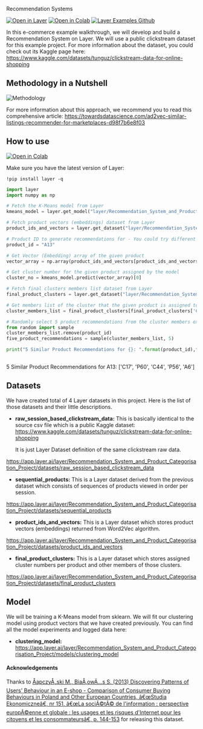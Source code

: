 Recommendation Systems

[![Open in Layer](https://development.layer.co/assets/badge.svg)](https://app.layer.ai/layer/Recommendation_System_and_Product_Categorisation_Project/) [![Open in Colab](https://colab.research.google.com/assets/colab-badge.svg)](https://colab.research.google.com/github/layerai/examples/blob/main/recommendation-system/Recommendation_System.ipynb) [![Layer Examples Github](https://badgen.net/badge/icon/github?icon=github&label)](https://github.com/layerai/examples/tree/main/recommendation-system)

In this e-commerce example walkthrough, we will develop and build a Recommendation System on  Layer. We will use a public clickstream dataset for this example project. For more information about the dataset, you could check out its Kaggle page here: https://www.kaggle.com/datasets/tunguz/clickstream-data-for-online-shopping

## Methodology in a Nutshell

![Methodology](https://github.com/layerai/examples/raw/main/recommendation-system/methodology_plot.png)


For more information about this approach, we recommend you to read this comprehensive article: 
https://towardsdatascience.com/ad2vec-similar-listings-recommender-for-marketplaces-d98f7b6e8f03


## How to use

[![Open in Colab](https://colab.research.google.com/assets/colab-badge.svg)](https://colab.research.google.com/github/layerai/examples/blob/main/recommendation-system/How_to_use.ipynb) 

Make sure you have the latest version of Layer:
```
!pip install layer -q
```

```python
import layer
import numpy as np

# Fetch the K-Means model from Layer
kmeans_model = layer.get_model("layer/Recommendation_System_and_Product_Categorisation_Project/models/clustering_model").get_train()

# Fetch product vectors (embeddings) dataset from Layer
product_ids_and_vectors = layer.get_dataset("layer/Recommendation_System_and_Product_Categorisation_Project/datasets/product_ids_and_vectors").to_pandas()

# Product ID to generate recommendations for - You could try different product IDs in the data such as A16, C17, P12 etc.
product_id = "A13"

# Get Vector (Embedding) array of the given product
vector_array = np.array(product_ids_and_vectors[product_ids_and_vectors["Product_ID"]==product_id]["Vectors"].tolist())

# Get cluster number for the given product assigned by the model
cluster_no = kmeans_model.predict(vector_array)[0]

# Fetch final clusters members list dataset from Layer
final_product_clusters = layer.get_dataset("layer/Recommendation_System_and_Product_Categorisation_Project/datasets/final_product_clusters").to_pandas()

# Get members list of the cluster that the given product is assigned to 
cluster_members_list = final_product_clusters[final_product_clusters['Cluster_No']==cluster_no]['Cluster_Member_List'].iloc[0].tolist()

# Randomly select 5 product recommendations from the cluster members excluding the given product
from random import sample
cluster_members_list.remove(product_id)
five_product_recommendations = sample(cluster_members_list, 5)

print("5 Similar Product Recommendations for {}: ".format(product_id),five_product_recommendations)
  
```
5 Similar Product Recommendations for A13:  ['C17', 'P60', 'C44', 'P56', 'A6']

## Datasets

We have created total of 4 Layer datasets in this project. Here is the list of those datasets and their little descriptions.

*  **raw_session_based_clickstream_data:** This is basically identical to the source csv file which is a public Kaggle dataset: https://www.kaggle.com/datasets/tunguz/clickstream-data-for-online-shopping

    It is just Layer Dataset definition of the same clickstream raw data.

https://app.layer.ai/layer/Recommendation_System_and_Product_Categorisation_Project/datasets/raw_session_based_clickstream_data

* **sequential_products:** This is a Layer dataset derived from the previous dataset which consists of sequences of products viewed in order per session. 

https://app.layer.ai/layer/Recommendation_System_and_Product_Categorisation_Project/datasets/sequential_products

* **product_ids_and_vectors:** This is a Layer dataset which stores product vectors (embeddings) returned from Word2Vec algorithm.

https://app.layer.ai/layer/Recommendation_System_and_Product_Categorisation_Project/datasets/product_ids_and_vectors

* **final_product_clusters:** This is a Layer dataset which stores assigned cluster numbers per product and other members of those clusters.
 
https://app.layer.ai/layer/Recommendation_System_and_Product_Categorisation_Project/datasets/final_product_clusters


## Model

We will be training a K-Means model from sklearn. We will fit our clustering model using product vectors that we have created previously. You can find all the model experiments and logged data here:

* **clustering_model:**
https://app.layer.ai/layer/Recommendation_System_and_Product_Categorisation_Project/models/clustering_model

#### Acknowledgements
Thanks to [ÅapczyÅ„ski M., BiaÅ‚owÄ…s S. (2013) Discovering Patterns of Users' Behaviour in an E-shop - Comparison of Consumer Buying Behaviours in Poland and Other European Countries, â€œStudia Ekonomiczneâ€, nr 151, â€œLa sociÃ©tÃ© de l'information : perspective europÃ©enne et globale : les usages et les risques d'Internet pour les citoyens et les consommateursâ€, p. 144-153](https://olist.com/pt-br/) for releasing this dataset.
